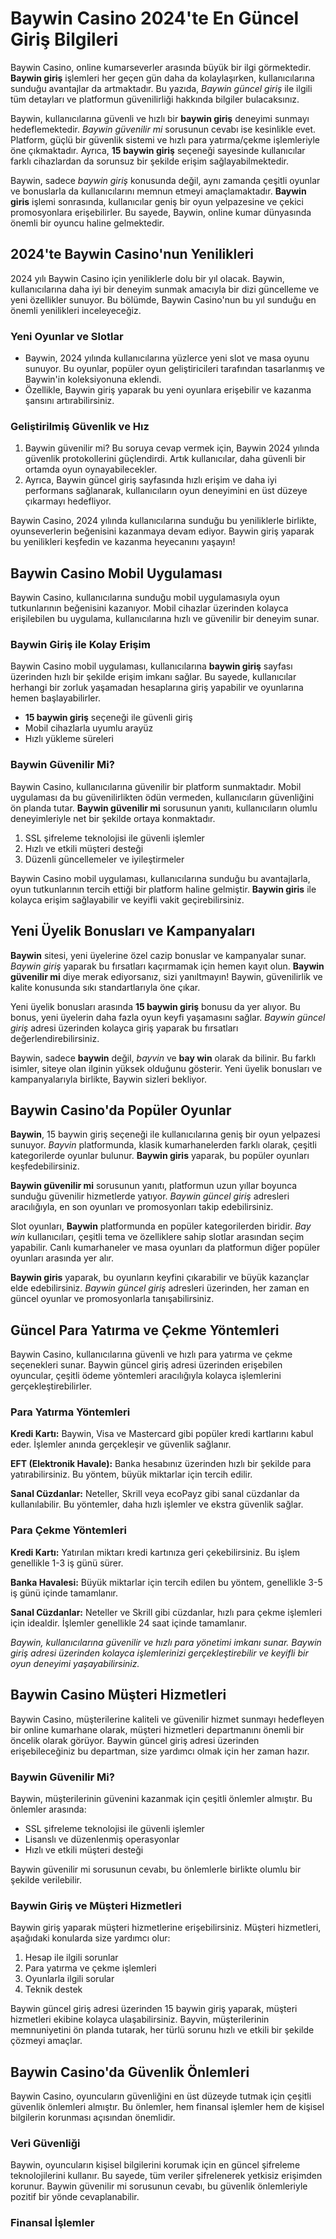 <h1>Baywin Casino 2024'te En Güncel Giriş Bilgileri</h1>
<p>Baywin Casino, online kumarseverler arasında büyük bir ilgi görmektedir. <strong>Baywin giriş</strong> işlemleri her geçen gün daha da kolaylaşırken, kullanıcılarına sunduğu avantajlar da artmaktadır. Bu yazıda, <em>Baywin güncel giriş</em> ile ilgili tüm detayları ve platformun güvenilirliği hakkında bilgiler bulacaksınız.</p>
<p>Baywin, kullanıcılarına güvenli ve hızlı bir <strong>baywin giriş</strong> deneyimi sunmayı hedeflemektedir. <em>Baywin güvenilir mi</em> sorusunun cevabı ise kesinlikle evet. Platform, güçlü bir güvenlik sistemi ve hızlı para yatırma/çekme işlemleriyle öne çıkmaktadır. Ayrıca, <strong>15 baywin giriş</strong> seçeneği sayesinde kullanıcılar farklı cihazlardan da sorunsuz bir şekilde erişim sağlayabilmektedir.</p>
<p>Baywin, sadece <em>baywin giriş</em> konusunda değil, aynı zamanda çeşitli oyunlar ve bonuslarla da kullanıcılarını memnun etmeyi amaçlamaktadır. <strong>Baywin giris</strong> işlemi sonrasında, kullanıcılar geniş bir oyun yelpazesine ve çekici promosyonlara erişebilirler. Bu sayede, Baywin, online kumar dünyasında önemli bir oyuncu haline gelmektedir.</p>
<h2>2024'te Baywin Casino'nun Yenilikleri</h2>
<p>2024 yılı Baywin Casino için yeniliklerle dolu bir yıl olacak. Baywin, kullanıcılarına daha iyi bir deneyim sunmak amacıyla bir dizi güncelleme ve yeni özellikler sunuyor. Bu bölümde, Baywin Casino'nun bu yıl sunduğu en önemli yenilikleri inceleyeceğiz.</p>
<h3>Yeni Oyunlar ve Slotlar</h3>
<ul>
<li>Baywin, 2024 yılında kullanıcılarına yüzlerce yeni slot ve masa oyunu sunuyor. Bu oyunlar, popüler oyun geliştiricileri tarafından tasarlanmış ve Baywin'in koleksiyonuna eklendi.</li>
<li>Özellikle, Baywin giriş yaparak bu yeni oyunlara erişebilir ve kazanma şansını artırabilirsiniz.</li>
</ul>
<h3>Geliştirilmiş Güvenlik ve Hız</h3>
<ol>
<li>Baywin güvenilir mi? Bu soruya cevap vermek için, Baywin 2024 yılında güvenlik protokollerini güçlendirdi. Artık kullanıcılar, daha güvenli bir ortamda oyun oynayabilecekler.</li>
<li>Ayrıca, Baywin güncel giriş sayfasında hızlı erişim ve daha iyi performans sağlanarak, kullanıcıların oyun deneyimini en üst düzeye çıkarmayı hedefliyor.</li>
</ol>
<p>Baywin Casino, 2024 yılında kullanıcılarına sunduğu bu yeniliklerle birlikte, oyunseverlerin beğenisini kazanmaya devam ediyor. Baywin giriş yaparak bu yenilikleri keşfedin ve kazanma heyecanını yaşayın!</p>
<h2>Baywin Casino Mobil Uygulaması</h2>
<p>Baywin Casino, kullanıcılarına sunduğu mobil uygulamasıyla oyun tutkunlarının beğenisini kazanıyor. Mobil cihazlar üzerinden kolayca erişilebilen bu uygulama, kullanıcılarına hızlı ve güvenilir bir deneyim sunar.</p>
<h3>Baywin Giriş ile Kolay Erişim</h3>
<p>Baywin Casino mobil uygulaması, kullanıcılarına <strong>baywin giriş</strong> sayfası üzerinden hızlı bir şekilde erişim imkanı sağlar. Bu sayede, kullanıcılar herhangi bir zorluk yaşamadan hesaplarına giriş yapabilir ve oyunlarına hemen başlayabilirler.</p>
<ul>
<li><strong>15 baywin giriş</strong> seçeneği ile güvenli giriş</li>
<li>Mobil cihazlarla uyumlu arayüz</li>
<li>Hızlı yükleme süreleri</li>
</ul>
<h3>Baywin Güvenilir Mi?</h3>
<p>Baywin Casino, kullanıcılarına güvenilir bir platform sunmaktadır. Mobil uygulaması da bu güvenilirlikten ödün vermeden, kullanıcıların güvenliğini ön planda tutar. <strong>Baywin güvenilir mi</strong> sorusunun yanıtı, kullanıcıların olumlu deneyimleriyle net bir şekilde ortaya konmaktadır.</p>
<ol>
<li>SSL şifreleme teknolojisi ile güvenli işlemler</li>
<li>Hızlı ve etkili müşteri desteği</li>
<li>Düzenli güncellemeler ve iyileştirmeler</li>
</ol>
<p>Baywin Casino mobil uygulaması, kullanıcılarına sunduğu bu avantajlarla, oyun tutkunlarının tercih ettiği bir platform haline gelmiştir. <strong>Baywin giris</strong> ile kolayca erişim sağlayabilir ve keyifli vakit geçirebilirsiniz.</p>
<h2>Yeni Üyelik Bonusları ve Kampanyaları</h2>
<p><strong>Baywin</strong> sitesi, yeni üyelerine özel cazip bonuslar ve kampanyalar sunar. <em>Baywin giriş</em> yaparak bu fırsatları kaçırmamak için hemen kayıt olun. <strong>Baywin güvenilir mi</strong> diye merak ediyorsanız, sizi yanıltmayın! Baywin, güvenilirlik ve kalite konusunda sıkı standartlarıyla öne çıkar.</p>
<p>Yeni üyelik bonusları arasında <strong>15 baywin giriş</strong> bonusu da yer alıyor. Bu bonus, yeni üyelerin daha fazla oyun keyfi yaşamasını sağlar. <em>Baywin güncel giriş</em> adresi üzerinden kolayca giriş yaparak bu fırsatları değerlendirebilirsiniz.</p>
<p>Baywin, sadece <strong>baywin</strong> değil, <em>bayvin</em> ve <strong>bay win</strong> olarak da bilinir. Bu farklı isimler, siteye olan ilginin yüksek olduğunu gösterir. Yeni üyelik bonusları ve kampanyalarıyla birlikte, Baywin sizleri bekliyor.</p>
<h2>Baywin Casino'da Popüler Oyunlar</h2>
<p><strong>Baywin</strong>, 15 baywin giriş seçeneği ile kullanıcılarına geniş bir oyun yelpazesi sunuyor. <em>Bayvin</em> platformunda, klasik kumarhanelerden farklı olarak, çeşitli kategorilerde oyunlar bulunur. <strong>Baywin giris</strong> yaparak, bu popüler oyunları keşfedebilirsiniz.</p>
<p><strong>Baywin güvenilir mi</strong> sorusunun yanıtı, platformun uzun yıllar boyunca sunduğu güvenilir hizmetlerde yatıyor. <em>Baywin güncel giriş</em> adresleri aracılığıyla, en son oyunları ve promosyonları takip edebilirsiniz.</p>
<p>Slot oyunları, <strong>Baywin</strong> platformunda en popüler kategorilerden biridir. <em>Bay win</em> kullanıcıları, çeşitli tema ve özelliklere sahip slotlar arasından seçim yapabilir. Canlı kumarhaneler ve masa oyunları da platformun diğer popüler oyunları arasında yer alır.</p>
<p><strong>Baywin giris</strong> yaparak, bu oyunların keyfini çıkarabilir ve büyük kazançlar elde edebilirsiniz. <em>Baywin güncel giriş</em> adresleri üzerinden, her zaman en güncel oyunlar ve promosyonlarla tanışabilirsiniz.</p>
<h2>Güncel Para Yatırma ve Çekme Yöntemleri</h2>
<p>Baywin Casino, kullanıcılarına güvenli ve hızlı para yatırma ve çekme seçenekleri sunar. Baywin güncel giriş adresi üzerinden erişebilen oyuncular, çeşitli ödeme yöntemleri aracılığıyla kolayca işlemlerini gerçekleştirebilirler.</p>
<h3>Para Yatırma Yöntemleri</h3>
<p><strong>Kredi Kartı:</strong> Baywin, Visa ve Mastercard gibi popüler kredi kartlarını kabul eder. İşlemler anında gerçekleşir ve güvenlik sağlanır.</p>
<p><strong>EFT (Elektronik Havale):</strong> Banka hesabınız üzerinden hızlı bir şekilde para yatırabilirsiniz. Bu yöntem, büyük miktarlar için tercih edilir.</p>
<p><strong>Sanal Cüzdanlar:</strong> Neteller, Skrill veya ecoPayz gibi sanal cüzdanlar da kullanılabilir. Bu yöntemler, daha hızlı işlemler ve ekstra güvenlik sağlar.</p>
<h3>Para Çekme Yöntemleri</h3>
<p><strong>Kredi Kartı:</strong> Yatırılan miktarı kredi kartınıza geri çekebilirsiniz. Bu işlem genellikle 1-3 iş günü sürer.</p>
<p><strong>Banka Havalesi:</strong> Büyük miktarlar için tercih edilen bu yöntem, genellikle 3-5 iş günü içinde tamamlanır.</p>
<p><strong>Sanal Cüzdanlar:</strong> Neteller ve Skrill gibi cüzdanlar, hızlı para çekme işlemleri için idealdir. İşlemler genellikle 24 saat içinde tamamlanır.</p>
<p><em>Baywin, kullanıcılarına güvenilir ve hızlı para yönetimi imkanı sunar. Baywin giriş adresi üzerinden kolayca işlemlerinizi gerçekleştirebilir ve keyifli bir oyun deneyimi yaşayabilirsiniz.</em></p>
<h2>Baywin Casino Müşteri Hizmetleri</h2>
<p>Baywin Casino, müşterilerine kaliteli ve güvenilir hizmet sunmayı hedefleyen bir online kumarhane olarak, müşteri hizmetleri departmanını önemli bir öncelik olarak görüyor. Baywin güncel giriş adresi üzerinden erişebileceğiniz bu departman, size yardımcı olmak için her zaman hazır.</p>
<h3>Baywin Güvenilir Mi?</h3>
<p>Baywin, müşterilerinin güvenini kazanmak için çeşitli önlemler almıştır. Bu önlemler arasında:</p>
<ul>
<li>SSL şifreleme teknolojisi ile güvenli işlemler</li>
<li>Lisanslı ve düzenlenmiş operasyonlar</li>
<li>Hızlı ve etkili müşteri desteği</li>
</ul>
<p>Baywin güvenilir mi sorusunun cevabı, bu önlemlerle birlikte olumlu bir şekilde verilebilir.</p>
<h3>Baywin Giriş ve Müşteri Hizmetleri</h3>
<p>Baywin giriş yaparak müşteri hizmetlerine erişebilirsiniz. Müşteri hizmetleri, aşağıdaki konularda size yardımcı olur:</p>
<ol>
<li>Hesap ile ilgili sorunlar</li>
<li>Para yatırma ve çekme işlemleri</li>
<li>Oyunlarla ilgili sorular</li>
<li>Teknik destek</li>
</ol>
<p>Baywin güncel giriş adresi üzerinden 15 baywin giriş yaparak, müşteri hizmetleri ekibine kolayca ulaşabilirsiniz. Bayvin, müşterilerinin memnuniyetini ön planda tutarak, her türlü sorunu hızlı ve etkili bir şekilde çözmeyi amaçlar.</p>
<h2>Baywin Casino'da Güvenlik Önlemleri</h2>
<p>Baywin Casino, oyuncuların güvenliğini en üst düzeyde tutmak için çeşitli güvenlik önlemleri almıştır. Bu önlemler, hem finansal işlemler hem de kişisel bilgilerin korunması açısından önemlidir.</p>
<h3>Veri Güvenliği</h3>
<p>Baywin, oyuncuların kişisel bilgilerini korumak için en güncel şifreleme teknolojilerini kullanır. Bu sayede, tüm veriler şifrelenerek yetkisiz erişimden korunur. Baywin güvenilir mi sorusunun cevabı, bu güvenlik önlemleriyle pozitif bir yönde cevaplanabilir.</p>
<h3>Finansal İşlemler</h3>
